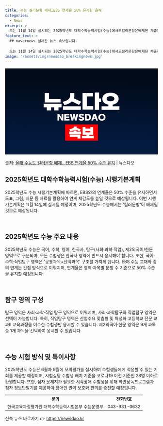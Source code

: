 ```yaml
---
title: 수능 킬러문항 배제…EBS 연계율 50% 유지한 올해
categories:
  - News
excerpt: >
  오는 11월 14일 실시되는 2025학년도 대학수학능력시험(수능)에서도킬러문항은배제된 채출제된다. EBS 수…
feature_text: >
  ## navernews 실시간 뉴스 속보입니다.

  오는 11월 14일 실시되는 2025학년도 대학수학능력시험(수능)에서도킬러문항은배제된 채출제된다. EBS 수…
image: '/assets/img/newsdao_breakingnews.jpg'
---
```


![뉴스다오 속보](/assets/img/newsdao_breakingnews.jpg)

<p>출처: <a href="https://newsdao.kr/3455" rel="dofollow">올해 수능도 킬러문항 배제…EBS 연계율 50% 수준 유지</a> | 뉴스다오</p>

<h2 data-ke-size="size26">2025학년도 대학수학능력시험(수능) 시행기본계획</h2>
2025학년도 수능 시행기본계획에 따르면, EBS와의 연계율은 50% 수준을 유지하면서 도표, 그림, 지문 등 자료를 활용하여 연계 체감도를 높일 것으로 예상됩니다. 이번 시행기본계획은 11월 14일에 실시될 예정이며, 2025학년도 수능에서는 '킬러문항'이 배제될 것으로 예상됩니다.

<p data-ke-size="size16">&nbsp;</p>

<h2 data-ke-size="size24">2025학년도 수능 주요 내용</h2>
2025학년도 수능은 국어, 수학, 영어, 한국사, 탐구(사회·과학·직업), 제2외국어/한문 영역으로 구분되며, 모든 수험생은 한국사 영역에 반드시 응시해야 합니다. 또한, 국어·수학·직업탐구 영역은 '공통과목+선택과목' 구조를 가지게 됩니다. EBS 수능 교재와 강의 연계는 간접 방식으로 이뤄지며, 연계율은 영역·과목별 문항 수 기준으로 50% 수준을 유지할 예정입니다.

<p data-ke-size="size16">&nbsp;</p>

<h2 data-ke-size="size24">탐구 영역 구성</h2>
탐구 영역은 사회·과학·직업 탐구 영역으로 이뤄지며, 사회·과학탐구와 직업탐구 영역은 선택이 가능합니다. 특히, 직업탐구 영역은 산업수요 맞춤형 및 특성화 고등학교 전문 교과Ⅱ 교육과정을 이수한 수험생만 응시할 수 있습니다. 제2외국어·한문 영역은 9개 과목 중 1개 과목을 선택하여 응시할 수 있습니다.

<p data-ke-size="size16">&nbsp;</p>

<h2 data-ke-size="size24">수능 시험 방식 및 특이사항</h2>
2025학년도 수능은 6월과 9월에 모의평가를 실시하여 수험생들에게 적응할 수 있는 기회를 제공할 예정이며, 시험실당 수험생 배치 기준을 코로나19 이전 기준인 28명 이하로 환원합니다. 또한, 점자 문제지가 필요한 시각장애 수험생을 위해 화면낭독프로그램과 점자 정보단말기를 제공하여 장애인 권익 보호와 편의를 증진할 예정입니다.

<table>
	<tr>
		<td style="text-align: center; height: 17px;"><b>문의</b></td>
		<td style="text-align: center; height: 17px;"><b>전화번호</b></td>
	</tr>
	<tr>
		<td style="text-align: center; height: 17px;">한국교육과정평가원 대학수학능력시험본부 수능운영부</td>
		<td style="text-align: center; height: 17px;">043-931-0632</td>
	</tr>
</table> 

신속 뉴스 바로가기 👉 <a href="https://newsdao.kr" rel="dofollow">https://newsdao.kr</a>


